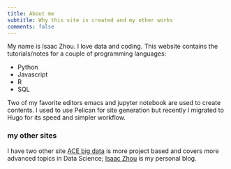 ```yaml
---
title: About me
subtitle: Why this site is created and my other works
comments: false
---
```


My name is Isaac Zhou. I love data and coding. This website contains the tutorials/notes for a couple of programming languages:

- Python
- Javascript
- R
- SQL

Two of my favorite editors emacs and jupyter notebook are used to create contents. I used to use Pelican for site generation but recently I migrated to Hugo for its speed and simpler workflow.

### my other sites

I have two other site [ACE big data](http://www.acebigdata.com/) is more project based and covers more advanced topics in Data Science; [Isaac Zhou](http://www.isaaczhou.com) is my personal blog.
